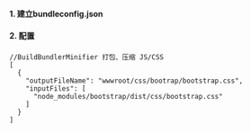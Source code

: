 #### 1. 建立bundleconfig.json

#### 2. 配置

```
//BuildBundlerMinifier 打包、压缩 JS/CSS
[
  {
    "outputFileName": "wwwroot/css/bootrap/bootstrap.css",
    "inputFiles": [
      "node_modules/bootstrap/dist/css/bootstrap.css"
    ]
  }
]
```